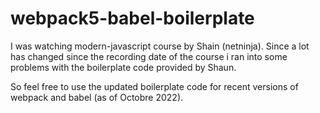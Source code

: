 # webpack5-babel-boilerplate

I was watching modern-javascript course by Shain (netninja). Since a lot has changed since the recording date of the course i ran into some problems with the boilerplate code provided by Shaun.

So feel free to use the updated boilerplate code for recent versions of webpack and babel (as of Octobre 2022).
